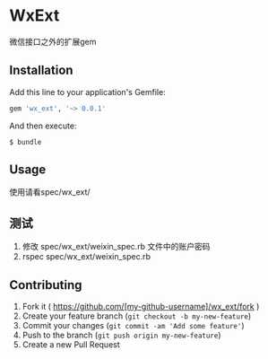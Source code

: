 # WxExt

微信接口之外的扩展gem

## Installation

Add this line to your application's Gemfile:

```ruby
gem 'wx_ext', '~> 0.0.1'
```

And then execute:

    $ bundle

## Usage

使用请看spec/wx_ext/

## 测试

1. 修改 spec/wx_ext/weixin_spec.rb 文件中的账户密码
2. rspec spec/wx_ext/weixin_spec.rb

## Contributing

1. Fork it ( https://github.com/[my-github-username]/wx_ext/fork )
2. Create your feature branch (`git checkout -b my-new-feature`)
3. Commit your changes (`git commit -am 'Add some feature'`)
4. Push to the branch (`git push origin my-new-feature`)
5. Create a new Pull Request
